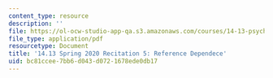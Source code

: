 ```yaml
---
content_type: resource
description: ''
file: https://ol-ocw-studio-app-qa.s3.amazonaws.com/courses/14-13-psychology-and-economics-spring-2020/bc81ccee7bb6d043d0721678ede0db17_MIT14_13s20_rec5.pdf
file_type: application/pdf
resourcetype: Document
title: '14.13 Spring 2020 Recitation 5: Reference Dependece'
uid: bc81ccee-7bb6-d043-d072-1678ede0db17
---
```

